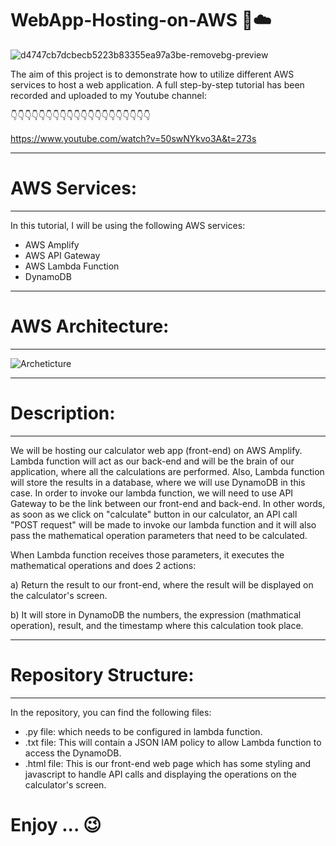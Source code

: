 # WebApp-Hosting-on-AWS 🚀☁️

![d4747cb7dcbecb5223b83355ea97a3be-removebg-preview](https://github.com/WaseemCloud/Tic-Tac-Toe-AI-Game-on-AWS-Management-Console-/assets/157589909/6c41585d-d5de-467c-835c-da0cbfe15838)


The aim of this project is to demonstrate how to utilize different AWS services to host a web application. A full step-by-step tutorial has been recorded and uploaded to my Youtube channel:

👇👇👇👇👇👇👇👇👇👇👇👇👇👇👇👇👇👇👇👇

https://www.youtube.com/watch?v=50swNYkvo3A&t=273s

--------------------------------------------------
# AWS Services:
--------------------------------------------------
In this tutorial, I will be using the following AWS services:
- AWS Amplify
- AWS API Gateway
- AWS Lambda Function
- DynamoDB

--------------------------------------------------
# AWS Architecture:
--------------------------------------------------

![Archeticture](https://github.com/WaseemCloud/WebApp-Hosting-on-AWS/assets/157589909/97eadf66-4172-43cf-9d56-4c251f6089f9)

--------------------------------------------------
# Description:
--------------------------------------------------
We will be hosting our calculator web app (front-end) on AWS Amplify. Lambda function will act as our back-end and will be the brain of our application, where all the calculations are performed. Also, Lambda function will store the results in a database, where we will use DynamoDB in this case. In order to invoke our lambda function, we will need to use API Gateway to be the link between our front-end and back-end. In other words, as soon as we click on "calculate" button in our calculator, an API call "POST request" will be made to invoke our lambda function and it will also pass the mathematical operation parameters that need to be calculated.

When Lambda function receives those parameters, it executes the mathematical operations and does 2 actions:

a) Return the result to our front-end, where the result will be displayed on the calculator's screen.

b) It will store in DynamoDB the numbers, the expression (mathmatical operation), result, and the timestamp where this calculation took place.

--------------------------------------------------
# Repository Structure:
--------------------------------------------------
In the repository, you can find the following files:
- .py file: which needs to be configured in lambda function.
- .txt file: This will contain a JSON IAM policy to allow Lambda function to access the DynamoDB.
- .html file: This is our front-end web page which has some styling and javascript to handle API calls and displaying the operations on the calculator's screen.


# Enjoy ... 😉

